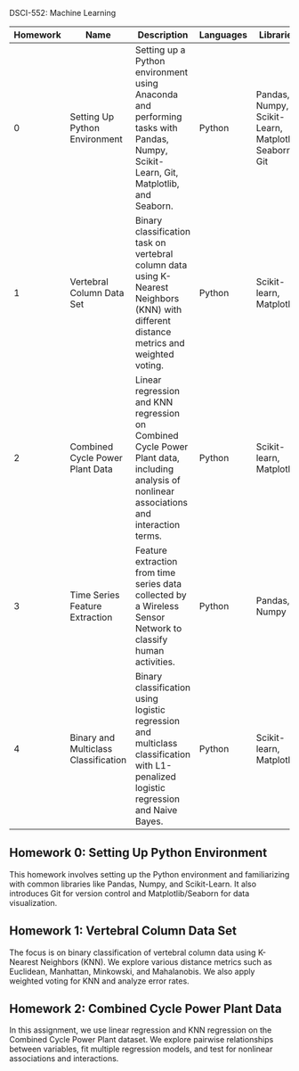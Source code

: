 DSCI-552: Machine Learning

| Homework  | Name                            | Description                                                                                                                                  | Languages  | Libraries                    |
|-----------|---------------------------------|----------------------------------------------------------------------------------------------------------------------------------------------|------------|------------------------------|
| 0         | Setting Up Python Environment    | Setting up a Python environment using Anaconda and performing tasks with Pandas, Numpy, Scikit-Learn, Git, Matplotlib, and Seaborn.           | Python     | Pandas, Numpy, Scikit-Learn, Matplotlib, Seaborn, Git            |
| 1         | Vertebral Column Data Set        | Binary classification task on vertebral column data using K-Nearest Neighbors (KNN) with different distance metrics and weighted voting.      | Python     | Scikit-learn, Matplotlib      |
| 2         | Combined Cycle Power Plant Data  | Linear regression and KNN regression on Combined Cycle Power Plant data, including analysis of nonlinear associations and interaction terms.   | Python     | Scikit-learn, Matplotlib      |
| 3        | Time Series Feature Extraction  | Feature extraction from time series data collected by a Wireless Sensor Network to classify human activities.   | Python    | Pandas, Numpy                  |
| 4        | Binary and Multiclass Classification | Binary classification using logistic regression and multiclass classification with L1-penalized logistic regression and Naive Bayes. | Python    | Scikit-learn, Matplotlib       |

## Homework 0: Setting Up Python Environment

This homework involves setting up the Python environment and familiarizing with common libraries like Pandas, Numpy, and Scikit-Learn. It also introduces Git for version control and Matplotlib/Seaborn for data visualization.

## Homework 1: Vertebral Column Data Set

The focus is on binary classification of vertebral column data using K-Nearest Neighbors (KNN). We explore various distance metrics such as Euclidean, Manhattan, Minkowski, and Mahalanobis. We also apply weighted voting for KNN and analyze error rates.

## Homework 2: Combined Cycle Power Plant Data

In this assignment, we use linear regression and KNN regression on the Combined Cycle Power Plant dataset. We explore pairwise relationships between variables, fit multiple regression models, and test for nonlinear associations and interactions.
